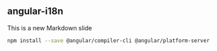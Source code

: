 ##  angular-i18n

This is a new Markdown slide

```bash
npm install --save @angular/compiler-cli @angular/platform-server
```
